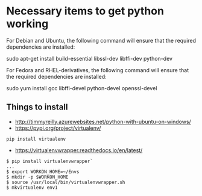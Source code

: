 # Necessary items to get python working

For Debian and Ubuntu, the following command will ensure that the required dependencies are installed:

sudo apt-get install build-essential libssl-dev libffi-dev python-dev

For Fedora and RHEL-derivatives, the following command will ensure that the required dependencies are installed:

sudo yum install gcc libffi-devel python-devel openssl-devel

## Things to install
* http://timmyreilly.azurewebsites.net/python-with-ubuntu-on-windows/
* https://pypi.org/project/virtualenv/
```
pip install virtualenv
```
* https://virtualenvwrapper.readthedocs.io/en/latest/
```
$ pip install virtualenvwrapper`
...
$ export WORKON_HOME=~/Envs
$ mkdir -p $WORKON_HOME
$ source /usr/local/bin/virtualenvwrapper.sh
$ mkvirtualenv env1
```
